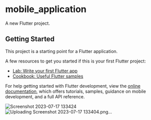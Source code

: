 # mobile_application

A new Flutter project.

## Getting Started

This project is a starting point for a Flutter application.

A few resources to get you started if this is your first Flutter project:

- [Lab: Write your first Flutter app](https://docs.flutter.dev/get-started/codelab)
- [Cookbook: Useful Flutter samples](https://docs.flutter.dev/cookbook)

For help getting started with Flutter development, view the
[online documentation](https://docs.flutter.dev/), which offers tutorials,
samples, guidance on mobile development, and a full API reference.



![Screenshot 2023-07-17 133424](https://github.com/MHFerdous/Flutter_RestAPI_FireBase/assets/124442011/56629a51-4abe-41ea-b48f-6083925d205a)
![Uploading Screenshot 2023-07-17 133404.png…]()
